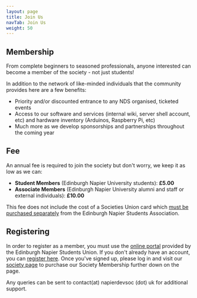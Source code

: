 ```yaml
---
layout: page
title: Join Us
navTab: Join Us
weight: 50
---
```


## Membership
From complete beginners to seasoned professionals, anyone interested can become a member of the society - not just students!

In addition to the network of like-minded individuals that the community provides here are a few benefits:

- Priority and/or discounted entrance to any NDS organised, ticketed events
- Access to our software and services (internal wiki, server shell account, etc) and hardware inventory (Arduinos, Raspberry Pi, etc)
- Much more as we develop sponsorships and partnerships throughout the coming year

## Fee
An annual fee is required to join the society but don't worry, we keep it as low as we can:

- **Student Members** (Edinburgh Napier University students): **£5.00**
- **Associate Members** (Edinburgh Napier University alumni and staff or external individuals): **£10.00**

This fee does not include the cost of a Societies Union card which <a href="http://www.napierstudents.com/teamnapiersocieties/societyjoinstart/">must be purchased separately</a> from the Edinburgh Napier Students Association.

## Registering
In order to register as a member, you must use the <a href="http://www.napierstudents.com/login/">online portal</a> provided by the Edinburgh Napier Students Union. If you don't already have an account, you can <a href="http://www.napierstudents.com/account/register/guest/">register here</a>. Once you've signed up, please log in and visit our <a href="http://www.napierstudents.com/organisation/societies/developers/">society page</a> to purchase our Society Membership further down on the page.

Any queries can be sent to contact(at) napierdevsoc (dot) uk for additional support.